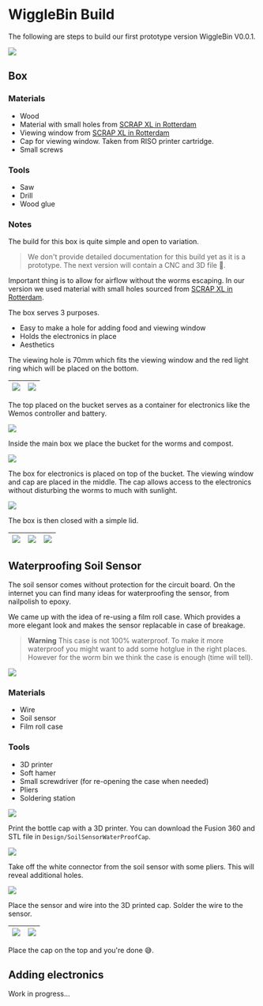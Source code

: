 # WiggleBin Build

The following are steps to build our first prototype version WiggleBin V0.0.1.

![](Images/WiggleBinV001/Box/WiggleBinPrototype001_Complete.jpg)

## Box

### Materials
- Wood
- Material with small holes from [SCRAP XL in Rotterdam](http://www.scrapxl.nl/)
- Viewing window from [SCRAP XL in Rotterdam](http://www.scrapxl.nl/)
- Cap for viewing window. Taken from RISO printer cartridge.
- Small screws

### Tools
- Saw
- Drill
- Wood glue

### Notes

The build for this box is quite simple and open to variation. 

> We don't provide detailed documentation for this build yet as it is a prototype. The next version will contain a CNC and 3D file 🤞.

Important thing is to allow for airflow without the worms escaping. In our version we used material with small holes sourced from [SCRAP XL in Rotterdam](http://www.scrapxl.nl/).

The box serves 3 purposes. 
* Easy to make a hole for adding food and viewing window
* Holds the electronics in place
* Aesthetics

The viewing hole is 70mm which fits the viewing window and the red light ring which will be placed on the bottom.

| ![](Images/WiggleBinV001/Box/WiggleBinPrototype001_Overview_Top_Lid.jpg) | ![](Images/WiggleBinV001/Box/WiggleBinPrototype001_Overview_Bottom_Lid.jpg) 
|-|-|

The top placed on the bucket serves as a container for electronics like the Wemos controller and battery. 

![](Images/WiggleBinV001/Box/WiggleBinPrototype001_Overview_Top_Box.jpg)

Inside the main box we place the bucket for the worms and compost.

![](Images/WiggleBinV001/Box/WiggleBinPrototype001_Overview_Bucket.jpg)

The box for electronics is placed on top of the bucket. The viewing window and cap are placed in the middle. The cap allows access to the electronics without disturbing the worms to much with sunlight.

![](Images/WiggleBinV001/Box/WiggleBinPrototype001_Top_With_Cap.jpg)

The box is then closed with a simple lid.

| ![](Images/WiggleBinV001/Box/WiggleBinPrototype001_Overview_Top_Lid_Left.jpg) | ![](Images/WiggleBinV001/Box/WiggleBinPrototype001_Complete.jpg) | ![](Images/WiggleBinV001/Box/WiggleBinPrototype001_Overview_Top_Lid_Right.jpg) |
|-|-|-|

## Waterproofing Soil Sensor

The soil sensor comes without protection for the circuit board. On the internet you can find many ideas for waterproofing the sensor, from nailpolish to epoxy. 

We came up with the idea of re-using a film roll case. Which provides a more elegant look and makes the sensor replacable in case of breakage.

> **Warning**
> This case is not 100% waterproof. To make it more waterproof you might want to add some hotglue in the right places. However for the worm bin we think the case is enough (time will tell).

![](Images/WiggleBinV001/SoilSensor/SoilSensorWaterproof_Complete.jpg)

### Materials
- Wire 
- Soil sensor
- Film roll case

### Tools
- 3D printer
- Soft hamer
- Small screwdriver (for re-opening the case when needed)
- Pliers
- Soldering station

![](Images/WiggleBinV001/SoilSensor/SoilSensorWaterproof_Tools.jpg)

Print the bottle cap with a 3D printer. You can download the Fusion 360 and STL file in `Design/SoilSensorWaterProofCap`.

![](Images/WiggleBinV001/SoilSensor/SoilSensorWaterproof_3D_print.jpg)

Take off the white connector from the soil sensor with some pliers. This will reveal additional holes. 

![](Images/WiggleBinV001/SoilSensor/SoilSensorWaterproof_3D_Pliers.jpg)

Place the sensor and wire into the 3D printed cap. Solder the wire to the sensor.

| ![](Images/WiggleBinV001/SoilSensor/SoilSensorWaterproof_Sensor_In_Cap_Front.jpg) | ![](Images/WiggleBinV001/SoilSensor/SoilSensorWaterproof_Sensor_In_Cap_Back.jpg) | 
|-|-|

Place the cap on the top and you're done 😅.

## Adding electronics

Work in progress...